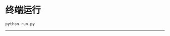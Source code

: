 # 终端运行

```shell
python run.py
```
**********************************************************************************************************************************************************************************************************************************************************************************************************************************************************************************************************************************************************************************************************************************************************************************************************************************************************************